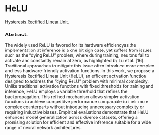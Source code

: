 # HeLU
[Hysteresis Rectified Linear Unit](https://arxiv.org/abs/2411.10573).

### Abstract:
The widely used ReLU is favored for its hardware efficiencyas the implementation at inference is a one bit sign case, yet suffers from
issues such as the “dying ReLU” problem, where during training, neurons fail
to activate and constantly remain at zero, as highlighted by Lu et al. [16]. Traditional approaches to mitigate this issue often introduce more complex and less
hardware-friendly activation functions. In this work, we propose a Hysteresis
Rectified Linear Unit (HeLU), an efficient activation function designed to address
the “dying ReLU” problem with minimal complexity. Unlike traditional activation
functions with fixed thresholds for training and inference, HeLU employs a variable
threshold that refines the backpropagation. This refined mechanism allows simpler
activation functions to achieve competitive performance comparable to their more
complex counterparts without introducing unnecessary complexity or requiring
inductive biases. Empirical evaluations demonstrate that HeLU enhances model
generalization across diverse datasets, offering a promising solution for efficient
and effective inference suitable for a wide range of neural network architectures.
